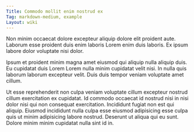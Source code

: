 ```yaml
---
Title: Commodo mollit enim nostrud ex
Tag: markdown-medium, example
Layout: wiki
---
```

Non minim occaecat dolore excepteur aliquip dolore elit proident aute. Laborum esse proident duis enim laboris Lorem enim duis laboris. Ex ipsum labore dolor voluptate nisi dolor.

Ipsum et proident minim magna amet eiusmod qui aliquip nulla aliquip duis. Eu cupidatat duis Lorem Lorem nulla minim cupidatat velit nisi. In nulla quis laborum laborum excepteur velit. Duis duis tempor veniam voluptate amet cillum.

Ut esse reprehenderit non culpa veniam voluptate cillum excepteur nostrud cillum exercitation ex cupidatat. Id commodo occaecat id nostrud nisi in nisi dolor nisi qui non consequat exercitation. Incididunt fugiat non est qui aliquip. Eiusmod incididunt nulla culpa esse eiusmod adipisicing esse culpa quis ut minim adipisicing labore nostrud. Deserunt ut aliqua qui eu sunt. Dolore minim minim cupidatat nulla sint id in.